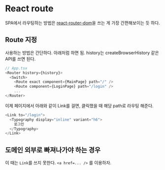# React route

SPA에서 라우팅하는 방법은 [react-router-dom](https://www.npmjs.com/package/react-router-dom)을 쓰는 게 가장 간편해보이는 듯 하다.

## Route 지정

사용하는 방법은 간단하다. 아래처럼 하면 됨. history는 createBrowserHistory 같은 API를 쓰면 된다.
```typescript jsx
// App.tsx
<Router history={history}>
  <Switch>
    <Route exact component={MainPage} path="/" />
    <Route component={LoginPage} path="/login" />
    ...        
</Router>
```

이제 페이지에서 아래와 같이 Link를 걸면, 클릭했을 때 해당 path로 라우팅 해준다.
```typescript jsx
<Link to="/login">
  <Typography display="inline" variant="h6">
    로그인
  </Typography>
</Link>
```

## 도메인 외부로 빠져나가야 하는 경우

이 때는 `Link`를 쓰지 못한다. `<a href=... />` 를 이용하자.
